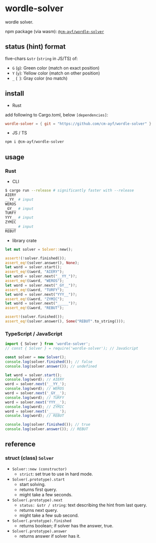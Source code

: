 # wordle-solver

wordle solver.

npm package (via wasm): [`@cm-ayf/wordle-solver`](https://www.npmjs.com/package/@cm-ayf/wordle-solver)

## status (hint) format

five-chars `&str` (`string` in JS/TS) of:

* `G` (`g`): Green color (match on exact position)
* `Y` (`y`): Yellow color (match on other position)
* `_` (` `): Gray color (no match)

## install

* Rust

add following to Cargo.toml, below `[dependencies]`:

```toml
wordle-solver = { git = "https://github.com/cm-ayf/wordle-solver" }
```

* JS / TS

```sh
npm i @cm-ayf/wordle-solver
```

## usage

### Rust

* CLI

```sh
$ cargo run --release # significantly faster with --release
AIERY
__YY_ # input
WEROS
_GY__ # input
TURFY
YYY__ # input
ZYMIC
_____ # input
REBUT
```

* library crate

```rs
let mut solver = Solver::new();

assert!(!solver.finished());
assert_eq!(solver.answer(), None);
let word = solver.start();
assert_eq!(&word, "AIERY");
let word = solver.next("__YY_")?;
assert_eq!(&word, "WEROS");
let word = solver.next("_GY__")?;
assert_eq!(&word, "TURFY");
let word = solver.next("YYY__")?;
assert_eq!(&word, "ZYMIC");
let word = solver.next("_____")?;
assert_eq!(&word, "REBUT");

assert!(solver.finished());
assert_eq!(solver.answer(), Some("REBUT".to_string()));
```

### TypeScript / JavaScript

```ts
import { Solver } from 'wordle-solver';
// const { Solver } = require('wordle-solver'); // JavaScript

const solver = new Solver();
console.log(solver.finished()); // false
console.log(solver.answer()); // undefined

let word = solver.start();
console.log(word); // AIERY
word = solver.next('__YY_');
console.log(word); // WEROS
word = solver.next('_GY__');
console.log(word); // TURFY
word = solver.next('YYY__');
console.log(word); // ZYMIC
word = solver.next('_____');
console.log(word); // REBUT

console.log(solver.finished()); // true
console.log(solver.answer()); // REBUT
```

## reference

### struct (class) `Solver`

* `Solver::new (constructor)`
  * `strict`: set true to use in hard mode.
* `Solver(.prototype).start`
  * start solving.
  * returns first query.
  * might take a few seconds.
* `Solver(.prototype).next`
  * `status: &str / string`: text describing the hint from last query.
  * returns next query.
  * might take a few sub second.
* `Solver(.prototype).finished`
  * returns boolean; if solver has the answer, true.
* `Solver(.prototype).answer`
  * returns answer if solver has it.
